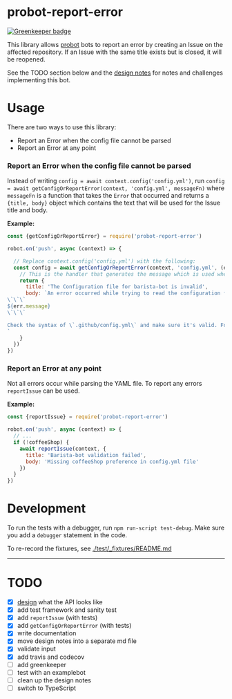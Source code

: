 # probot-report-error

[![Greenkeeper badge](https://badges.greenkeeper.io/philschatz/probot-report-error.svg)](https://greenkeeper.io/)

This library allows [probot](https://github.com/probot/probot) bots to report an error by creating an Issue on the affected repository. If an Issue with the same title exists but is closed, it will be reopened.

See the TODO section below and the [design notes](./notes.md) for notes and challenges implementing this bot.

# Usage

There are two ways to use this library:

- Report an Error when the config file cannot be parsed
- Report an Error at any point

### Report an Error when the config file cannot be parsed

Instead of writing `config = await context.config('config.yml')`,
run `config = await getConfigOrReportError(context, 'config.yml', messageFn)`
where `messageFn` is a function that takes the `Error` that occurred and returns
a `{title, body}` object which contains the text that will be used for the Issue
title and body.

**Example:**

```js
const {getConfigOrReportError} = require('probot-report-error')

robot.on('push', async (context) => {

  // Replace context.config('config.yml') with the following:
  const config = await getConfigOrReportError(context, 'config.yml', (err) => {
    // This is the handler that generates the message which is used when creating the Issue
    return {
      title: 'The Configuration file for barista-bot is invalid',
      body: `An error occurred while trying to read the configuration for barista-bot.
\`\`\`
${err.message}
\`\`\`

Check the syntax of \`.github/config.yml\` and make sure it's valid. For more information or questions, see [philschatz/barista-bot](https://github.com/philschatz/barista-bot)
`
    }
  })
})
```


### Report an Error at any point

Not all errors occur while parsing the YAML file. To report any errors `reportIssue` can be used.

**Example:**

```js
const {reportIssue} = require('probot-report-error')

robot.on('push', async (context) => {
  // ...
  if (!coffeeShop) {
    await reportIssue(context, {
      title: 'Barista-bot validation failed',
      body: 'Missing coffeeShop preference in config.yml file'
    })
  }
})
```


# Development

To run the tests with a debugger, run `npm run-script test-debug`. Make sure you add a `debugger` statement in the code.

To re-record the fixtures, see [./test/_fixtures/README.md](./test/_fixtures/README.md)

---

# TODO

- [x] [design](./notes.md) what the API looks like
- [x] add test framework and sanity test
- [x] add `reportIssue` (with tests)
- [x] add `getConfigOrReportError` (with tests)
- [x] write documentation
- [x] move design notes into a separate md file
- [x] validate input
- [x] add travis and codecov
- [ ] add greenkeeper
- [ ] test with an examplebot
- [ ] clean up the design notes
- [ ] switch to TypeScript
